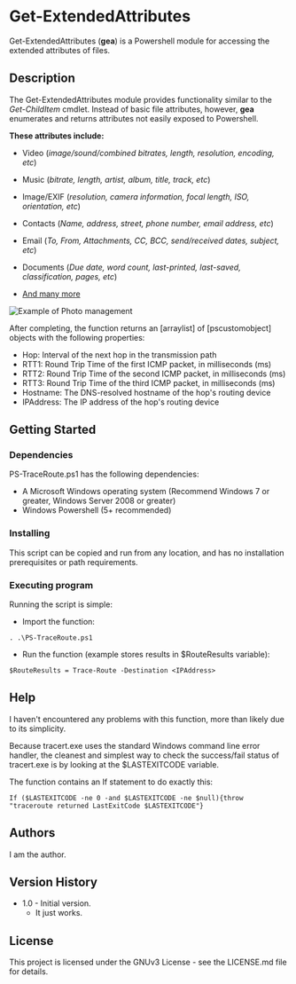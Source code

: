 # Get-ExtendedAttributes

Get-ExtendedAttributes (**gea**) is a Powershell module for accessing the extended attributes of files.

## Description

The Get-ExtendedAttributes module provides functionality similar to the *Get-ChildItem* cmdlet. Instead of basic file attributes, however, **gea** enumerates and returns attributes not easily exposed to Powershell.

**These attributes include:**

* Video (*image/sound/combined bitrates, length, resolution, encoding, etc*)
* Music (*bitrate, length, artist, album, title, track, etc*)
* Image/EXIF (*resolution, camera information, focal length, ISO, orientation, etc*)
* Contacts (*Name, address, street, phone number, email address, etc*)
* Email (*To, From, Attachments, CC, BCC, send/received dates, subject, etc*)
* Documents (*Due date, word count, last-printed, last-saved, classification, pages, etc*)

* [And many more](https://stackoverflow.com/questions/22382010/what-options-are-available-for-shell32-folder-getdetailsof/62279888#62279888)

![Example of Photo management](/images/photosexample.png)


After completing, the function returns an [arraylist] of [pscustomobject] objects with the following properties:

* Hop:  Interval of the next hop in the transmission path
* RTT1: Round Trip Time of the first ICMP packet, in milliseconds (ms)
* RTT2: Round Trip Time of the second ICMP packet, in milliseconds (ms)
* RTT3: Round Trip Time of the third ICMP packet, in milliseconds (ms)
* Hostname: The DNS-resolved hostname of the hop's routing device
* IPAddress: The IP address of the hop's routing device

## Getting Started

### Dependencies

PS-TraceRoute.ps1 has the following dependencies:
* A Microsoft Windows operating system (Recommend Windows 7 or greater, Windows Server 2008 or greater)
* Windows Powershell (5+ recommended)


### Installing
This script can be copied and run from any location, and has no installation prerequisites or path requirements.

### Executing program

Running the script is simple:

* Import the function:
```
. .\PS-TraceRoute.ps1
```

* Run the function (example stores results in $RouteResults variable):
```
$RouteResults = Trace-Route -Destination <IPAddress>
```


## Help

I haven't encountered any problems with this function, more than likely due to its simplicity.

Because tracert.exe uses the standard Windows command line error handler, the cleanest and simplest way to check the success/fail status of tracert.exe is by looking at the $LASTEXITCODE variable.

The function contains an If statement to do exactly this:
```
If ($LASTEXITCODE -ne 0 -and $LASTEXITCODE -ne $null){throw "traceroute returned LastExitCode $LASTEXITCODE"}
```

## Authors

I am the author.

## Version History

* 1.0 - Initial version.
    * It just works.

## License

This project is licensed under the GNUv3 License - see the LICENSE.md file for details.
